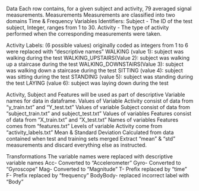 Data
Each row contains, for a given subject and activity, 79 averaged signal measurements.
Measurements
Measurements are classified into two domains Time & Frequency
Variables
Identifiers:
Subject - The ID of the test subject, Integer, ranges from 1 to 30.
Activity -  The type of activity performed when the corresponding measurements were taken. 

Activity Labels: (6 possible values)
originally coded as integers from 1 to 6 were replaced with “descriptive names”
WALKING (value 1): subject was walking during the test
WALKING_UPSTAIRS(Value 2): subject was walking up a staircase during the test
WALKING_DOWNSTAIRS(Value 3): subject was walking down a staircase during the test
SITTING (value 4): subject was sitting during the test
STANDING (value 5): subject was standing during the test
LAYING (value 6): subject was laying down during the test

Activity, Subject and Features will be used as part of descriptive Variable names for data in dataframe.
Values of Variable Activity consist of data from “y_train.txt” and “Y_test.txt”
Values of variable Subject consist of data from “subject_train.txt” and subject_test.txt”
Values of variables Features consist of data from “X_train.txt” and “X_test.txt”
Names of variables Features comes from “features.txt”
Levels of variable Activity come from “activity_labels.txt”
Mean & Standard Deviation 
Calculated from data contained when test and training sets merged 
Extract “mean” & “std” measurements and discard everything else as instructed.

Transformations
The variable names were replaced with descriptive variable names
Acc- Converted to “Accelerometer”
Gyro- Converted to “Gyroscope”
Mag- Converted to “Magnitude”
T- Prefix replaced by “time”
F- Prefix replaced by “frequency”
BodyBody- replaced incorrect label with “Body”
